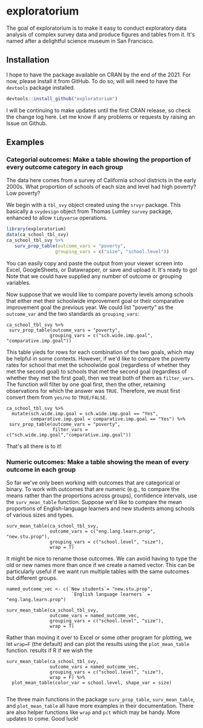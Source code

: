 # exploratorium

<!-- badges: start -->
<!-- badges: end -->

The goal of exploratorium is to make it easy to conduct exploratory data analysis of complex survey data and produce figures and tables from it. It's named after a delightful science museum in San Francisco.

## Installation

I hope to have the package available on CRAN by the end of the 2021. For now, please install it from GitHub. To do so, will will need to have the `devtools` package installed.

``` r
devtools::install_github("exploratorium")
```
I will be continuing to make updates until the first CRAN release, so check the change log here. Let me know if any problems or requests by raising an Issue on Github.

## Examples

### Categorial outcomes: Make a table showing the proportion of every outcome category in each group

The data here comes from a survey of California school districts in the early 2000s.
What proportion of schools of each size and level had high poverty? Low poverty?

We begin with a `tbl_svy` object created using the `srvyr` package. This basically a `svydesign` object from Thomas Lumley `survey` package, enhanced to allow `tidyverse` operations.

``` r
library(exploratorium)
data(ca_school_tbl_svy)
ca_school_tbl_svy %>%
   surv_prop_table(outcome_vars = "poverty",
                  grouping_vars = c("size", "school.level"))
```
You can easily copy and paste the output from your viewer screen into Excel, GoogleSheets, or Datawrapper, or save and upload it. It's ready to go! Note that we could have supplied any number of outcome or grouping variables. 

Now suppose that we would like to compare poverty levels among schools that either met their schoolwide improvement goal or their comparative improvement goal the previous year. We could list "poverty" as the `outcome_var` and the two standards as `grouping_vars`:

```
ca_school_tbl_svy %>%
 surv_prop_table(outcome_vars = "poverty",
                grouping_vars = c("sch.wide.imp.goal", "comparative.imp.goal"))
```
This table yieds for rows for each combination of the two goals, which may be helpful in some contexts. However, if we'd like to compare the poverty rates for school that met the schoolwide goal (regardless of whether they met the second goal) to schools that met the second goal (regardless of whether they met the first goal), then we treat both of them as `filter_vars`. The function will filter by one goal first, then the other, retaining observations for which the answer was `TRUE`. Therefore, we must first convert them from `yes/no` to `TRUE/FALSE`.

```
ca_school_tbl_svy %>%
  mutate(sch.wide.imp.goal = sch.wide.imp.goal == "Yes",
         comparative.imp.goal = comparative.imp.goal == "Yes") %>%
 surv_prop_table(outcome_vars = "poverty",
                 filter_vars = c("sch.wide.imp.goal","comparative.imp.goal"))
```
That's all there is to it! 

### Numeric outcomes: Make a table showing the mean of every outcome in each group

So far we've only been working with outcomes that are categorical or binary. To work with outcomes that are numeric (e.g., to compare the means rather than the proportions across groups), confidence intervals, use the `surv_mean_table` function. Suppose we'd like to compare the mean
proportions of English-language learners and new students among schools of various sizes and types.

```
surv_mean_table(ca_school_tbl_svy, 
                outcome_vars = c("eng.lang.learn.prop", "new.stu.prop"), 
                grouping_vars = c("school.level", "size"),
                wrap = T)

```

It might be nice to rename those outcomes. We can avoid having to type
the old or new names more than once if we create a named vector. This can be particularly
useful if we want run multiple tables with the same outcomes but different groups.

```
named_outcome_vec <- c(`New students`= "new.stu.prop",
                        `English language learners` = "eng.lang.learn.prop")
                        
surv_mean_table(ca_school_tbl_svy, 
                outcome_vars = named_outcome_vec, 
                grouping_vars = c("school.level", "size"),
                wrap = T)
```
Rather than moving it over to Excel or some other program for plotting, we let `wrap=F` (the default) and can plot the results using the `plot_mean_table` function.
results if R if we wish the 

```
surv_mean_table(ca_school_tbl_svy, 
                outcome_vars = named_outcome_vec, 
                grouping_vars = c("school.level", "size"),
                wrap = F) %>% 
  plot_mean_table(color_var = school.level, shape_var = size)
                                  
```

The three main functions in the package `surv_prop_table`, `surv_mean_table`, and `plot_mean_table` all have more examples in their documentation. There are also helper functions like `wrap` and `pct` which may be handy. More updates to come. Good luck! 
